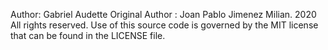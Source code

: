 Author: Gabriel Audette
Original Author : Joan Pablo Jimenez Milian. 2020 All rights reserved.
Use of this source code is governed by the MIT license that can be
found in the LICENSE file.